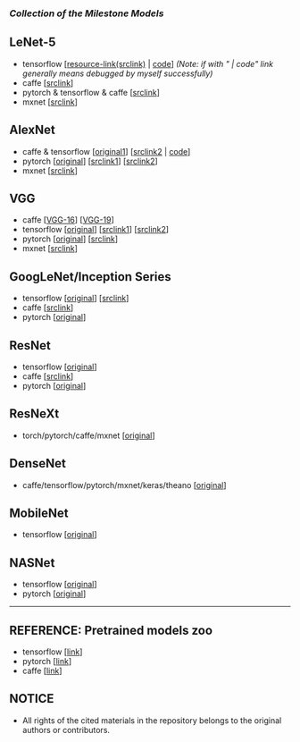
### ***Collection of the Milestone Models***

## LeNet-5
- tensorflow [[resource-link(srclink)](https://github.com/udacity/CarND-LeNet-Lab) | [code](https://github.com/mikelu-shanghai/TypicalCNN-ModelEvolution/blob/master/models/code/LeNet-tensorflow.py)] *(Note: if with " | code" link generally means debugged by myself successfully)*
- caffe [[srclink](https://github.com/jklhj222/caffe_LeNet/tree/master/LeNet)]
- pytorch & tensorflow & caffe [[srclink](https://github.com/LuxxxLucy/mnist_LeNet)]
- mxnet [[srclink](https://github.com/justinshaohi/gluon_lenet_mnist)]

## AlexNet
- caffe & tensorflow [[original1](http://www.cs.toronto.edu/~guerzhoy/tf_alexnet/)]  [[srclink2](https://github.com/kratzert/finetune_alexnet_with_tensorflow) | [code](https://github.com/mikelu-shanghai/TypicalCNN-ModelEvolution/blob/master/models/code/alexnet.py)]
- pytorch [[original](https://github.com/Cadene/pretrained-models.pytorch)] [[srclink1](https://github.com/aaron-xichen/pytorch-playground/blob/master/imagenet/alexnet.py)] [[srclink2](https://github.com/jiecaoyu/pytorch_imagenet)]
- mxnet [[srclink](https://github.com/rayleizhu/Alexnet-cntk-and-mxnet/tree/master/mxnet-exp)]

## VGG
- caffe [[VGG-16](https://gist.github.com/ksimonyan/211839e770f7b538e2d8)] [[VGG-19](https://gist.github.com/ksimonyan/3785162f95cd2d5fee77)]
- tensorflow [[original](https://github.com/tensorflow/models/tree/master/research/slim)] [[srclink1](https://github.com/machrisaa/tensorflow-vgg)] [[srclink2](https://github.com/huyng/tensorflow-vgg)]
- pytorch [[original](https://github.com/Cadene/pretrained-models.pytorch)] [[srclink](https://github.com/jcjohnson/pytorch-vgg)]
- mxnet [[srclink](https://github.com/wkcn/vgg-mx)]

## GoogLeNet/Inception Series
- tensorflow [[original](https://github.com/tensorflow/models/tree/master/research/inception)] [[srclink](https://github.com/tensorflow/models/tree/master/research/slim)]
- caffe [[srclink](https://github.com/soeaver/caffe-model)]
- pytorch [[original](https://github.com/Cadene/pretrained-models.pytorch)]

## ResNet
- tensorflow [[original](https://github.com/tensorflow/models/tree/master/research/slim)]
- caffe [[srclink](https://github.com/soeaver/caffe-model)]
- pytorch [[original](https://github.com/Cadene/pretrained-models.pytorch)]

## ResNeXt
- torch/pytorch/caffe/mxnet [[original](https://github.com/facebookresearch/ResNeXt)]

## DenseNet
- caffe/tensorflow/pytorch/mxnet/keras/theano [[original](https://github.com/liuzhuang13/DenseNet)]

## MobileNet
- tensorflow [[original](https://github.com/tensorflow/models/tree/master/research/slim)]

## NASNet
- tensorflow [[original](https://github.com/tensorflow/models/tree/master/research/slim)]
- pytorch [[original](https://github.com/Cadene/pretrained-models.pytorch)]

---
## REFERENCE: Pretrained models zoo
- tensorflow [[link](https://github.com/tensorflow/models/tree/master/research/slim)]
- pytorch [[link](https://github.com/Cadene/pretrained-models.pytorch)]
- caffe [[link](https://github.com/soeaver/caffe-model)]

## NOTICE
- All rights of the cited materials in the repository belongs to the original authors or contributors.

